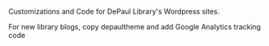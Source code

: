 Customizations and Code for DePaul Library's Wordpress sites.

For new library blogs, copy depaultheme and add Google Analytics tracking code
